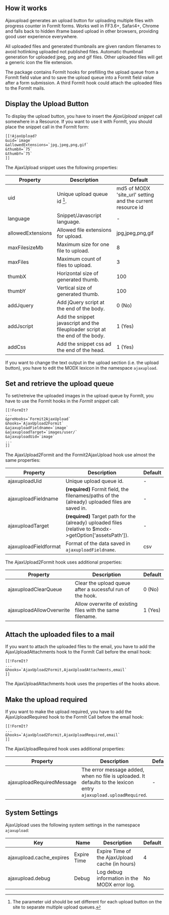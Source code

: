 ## How it works

Ajaxupload generates an upload button for uploading multiple files with progress
counter in FormIt forms. Works well in FF3.6+, Safari4+, Chrome and falls back to
hidden iframe based upload in other browsers, providing good user experience
everywhere.

All uploaded files and generated thumbnails are given random filenames to avoid
hotlinking uploaded not published files. Automatic thumbnail generation for
uploaded jpeg, png and gif files. Other uploaded files will get a generic icon
the file extension.

The package contains FormIt hooks for prefilling the upload queue from a FormIt
field value and to save the upload queue into a FormIt field value after a form
submission. A third FormIt hook could attach the uploaded files to the FormIt
mails.

## Display the Upload Button

To display the upload button, you have to insert the *AjaxUpload snippet* call
somewhere in a Resource. If you want to use it with FormIt, you should place the
snippet call in the FormIt form:

```
[[!AjaxUpload?
&uid=`image`
&allowedExtensions=`jpg,jpeg,png,gif`
&thumbX=`75`
&thumbY=`75`
]]
```

The AjaxUpload snippet uses the following properties:

| Property          | Description                                                                    | Default                                                    |
|-------------------|--------------------------------------------------------------------------------|------------------------------------------------------------|
| uid               | Unique upload queue id [^1].                                                   | md5 of MODX 'site_url' setting and the current resource id |
| language          | Snippet/Javascript language.                                                   | -                                                          |
| allowedExtensions | Allowed file extensions for upload.                                            | jpg,jpeg,png,gif                                           |
| maxFilesizeMb     | Maximum size for one file to upload.                                           | 8                                                          |
| maxFiles          | Maximum count of files to upload.                                              | 3                                                          |
| thumbX            | Horizontal size of generated thumb.                                            | 100                                                        |
| thumbY            | Vertical size of generated thumb.                                              | 100                                                        |
| addJquery         | Add jQuery script at the end of the body.                                      | 0 (No)                                                     |
| addJscript        | Add the snippet javascript and the fileuploader script at the end of the body. | 1 (Yes)                                                    |
| addCss            | Add the snippet css ad the end of the head.                                    | 1 (Yes)                                                    |

[^1]: The parameter uid should be set different for each upload button on the site to separate multiple upload queues.

If you want to change the text output in the upload section (i.e. the upload
button), you have to edit the MODX lexicon in the namespace `ajaxupload`.

## Set and retrieve the upload queue

To set/retreive the uploaded images in the upload queue by FormIt, you have to
use the FormIt hooks in the *FormIt snippet* call:

```
[[!FormIt?
...
&preHooks=`Formit2AjaxUpload`
&hooks=`AjaxUpload2Formit`
&ajaxuploadFieldname=`image`
&ajaxuploadTarget=`images/user/`
&ajaxuploadUid=`image`
...
]]
```

The AjaxUpload2Formit and the Formit2AjaxUpload hook use almost the same properties:

| Property              | Description                                                                                               | Default |
|-----------------------|-----------------------------------------------------------------------------------------------------------|---------|
| ajaxuploadUid         | Unique upload queue id.                                                                                   | -       |
| ajaxuploadFieldname   | **(required)** Formit field, the filenames/paths of the (already) uploaded files are saved in.            | -       |
| ajaxuploadTarget      | **(required)** Target path for the (already) uploaded files (relative to $modx->getOption['assetsPath']). | -       |
| ajaxuploadFieldformat | Format of the data saved in `ajaxuploadFieldname`.                                                        | csv     |

The AjaxUpload2Formit hook uses additional properties:

| Property                 | Description                                               | Default |
|--------------------------|-----------------------------------------------------------|---------|
| ajaxuploadClearQueue     | Clear the upload queue after a sucessful run of the hook. | 0 (No)  |
| ajaxuploadAllowOverwrite | Allow overwrite of existing files with the same filename. | 1 (Yes) |

## Attach the uploaded files to a mail

If you want to attach the uploaded files to the email, you have to add the
AjaxUploadAttachments hook to the FormIt Call before the email hook:

```
[[!FormIt?
...
&hooks=`AjaxUpload2Formit,AjaxUploadAttachments,email`
]]
```

The AjaxUploadAttachments hook uses the properties of the hooks above.

## Make the upload required

If you want to make the upload required, you have to add the AjaxUploadRequired
hook to the FormIt Call before the email hook:

```
[[!FormIt?
...
&hooks=`AjaxUpload2Formit,AjaxUploadRequired,email`
]]
```

The AjaxUploadRequired hook uses additional properties:

| Property                  | Description                                                                                                      | Default |
|---------------------------|------------------------------------------------------------------------------------------------------------------|---------|
| ajaxuploadRequiredMessage | The error message added, when no file is uploaded. It defaults to the lexicon entry `ajaxupload.uploadRequired`. | -       |

## System Settings

AjaxUpload uses the following system settings in the namespace `ajaxupload`:

| Key                      | Name        | Description                                    | Default |
|--------------------------|-------------|------------------------------------------------|---------|
| ajaxupload.cache_expires | Expire Time | Expire Time of the AjaxUpload cache (in hours) | 4       |
| ajaxupload.debug         | Debug       | Log debug information in the MODX error log.   | No      |
